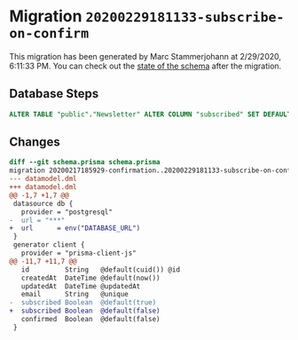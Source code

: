 # Migration `20200229181133-subscribe-on-confirm`

This migration has been generated by Marc Stammerjohann at 2/29/2020, 6:11:33 PM.
You can check out the [state of the schema](./schema.prisma) after the migration.

## Database Steps

```sql
ALTER TABLE "public"."Newsletter" ALTER COLUMN "subscribed" SET DEFAULT 'false';
```

## Changes

```diff
diff --git schema.prisma schema.prisma
migration 20200217185929-confirmation..20200229181133-subscribe-on-confirm
--- datamodel.dml
+++ datamodel.dml
@@ -1,7 +1,7 @@
 datasource db {
   provider = "postgresql"
-  url = "***"
+  url      = env("DATABASE_URL")
 }
 generator client {
   provider = "prisma-client-js"
@@ -11,7 +11,7 @@
   id         String   @default(cuid()) @id
   createdAt  DateTime @default(now())
   updatedAt  DateTime @updatedAt
   email      String   @unique
-  subscribed Boolean  @default(true)
+  subscribed Boolean  @default(false)
   confirmed  Boolean  @default(false)
 }
```



